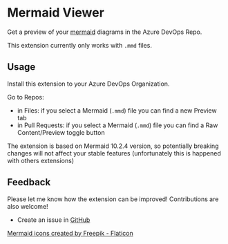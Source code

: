 # Mermaid Viewer

Get a preview of your [mermaid](https://mermaid-js.github.io/mermaid/) diagrams in the Azure DevOps Repo.

This extension currently only works with `.mmd` files.

## Usage

Install this extension to your Azure DevOps Organization.

Go to Repos:
- in Files: if you select a Mermaid (`.mmd`) file you can find a new Preview tab
- in Pull Requests: if you select a Mermaid (`.mmd`) file you can find a Raw Content/Preview toggle button


The extension is based on Mermaid 10.2.4 version, so potentially breaking changes will not affect your stable features (unfortunately this is happened with others extensions) 

## Feedback

Please let me know how the extension can be improved! Contributions are also welcome!

- Create an issue in [GitHub](https://github.com/daniecas/azure-devops-mermaid-viewer/issues)



<a href="https://www.flaticon.com/free-icons/mermaid" title="mermaid icons">Mermaid icons created by Freepik - Flaticon</a>